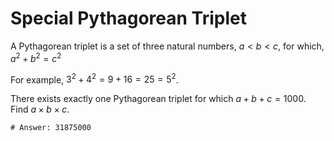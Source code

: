 # Special Pythagorean Triplet

A Pythagorean triplet is a set of three natural numbers, $a < b < c$, for which,
$a^2+b^2=c^2$

For example, $3^2+4^2=9+16=25=5^2$.

There exists exactly one Pythagorean triplet for which $a + b + c = 1000$.   
Find $a \times b \times c$.
    
    # Answer: 31875000
